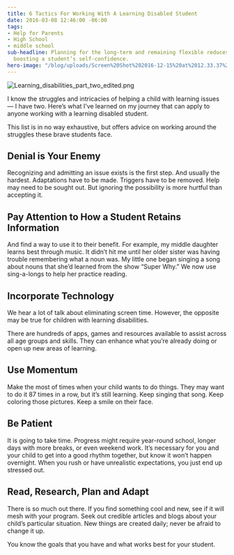 ```yaml
---
title: 6 Tactics For Working With A Learning Disabled Student
date: 2016-03-08 12:46:00 -06:00
tags:
- Help for Parents
- High School
- middle school
sub-headline: Planning for the long-term and remaining flexible reduces stress while
  boosting a student’s self-confidence.
hero-image: "/blog/uploads/Screen%20Shot%202016-12-15%20at%2012.33.37%20PM%20(1).png"
---
```


![Learning_disabilities_part_two_edited.png](/blog/uploads/Learning_disabilities_part_two_edited.png)

I know the struggles and intricacies of helping a child with learning issues — I have two. Here’s what I’ve learned on my journey that can apply to anyone working with a learning disabled student.

This list is in no way exhaustive, but offers advice on working around the struggles these brave students face.

## Denial is Your Enemy

Recognizing and admitting an issue exists is the first step. And usually the hardest. Adaptations have to be made. Triggers have to be removed. Help may need to be sought out. But ignoring the possibility is more hurtful than accepting it.

## Pay Attention to How a Student Retains Information

And find a way to use it to their benefit. For example, my middle daughter learns best through music. It didn’t hit me until her older sister was having trouble remembering what a noun was. My little one began singing a song about nouns that she’d learned from the show “Super Why.” We now use sing-a-longs to help her practice reading.

## Incorporate Technology

We hear a lot of talk about eliminating screen time. However, the opposite may be true for children with learning disabilities.

There are hundreds of apps, games and resources available to assist across all age groups and skills. They can enhance what you’re already doing or open up new areas of learning.

## Use Momentum

Make the most of times when your child wants to do things. They may want to do it 87 times in a row, but it’s still learning. Keep singing that song. Keep coloring those pictures. Keep a smile on their face.

## Be Patient

It is going to take time. Progress might require year-round school, longer days with more breaks, or even weekend work. It’s necessary for you and your child to get into a good rhythm together, but know it won’t happen overnight. When you rush or have unrealistic expectations, you just end up stressed out.

## Read, Research, Plan and Adapt

There is so much out there. If you find something cool and new, see if it will mesh with your program. Seek out credible articles and blogs about your child’s particular situation. New things are created daily; never be afraid to change it up.

You know the goals that you have and what works best for your student.